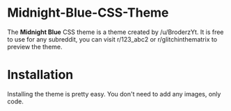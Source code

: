 # Midnight-Blue-CSS-Theme

The **Midnight Blue** CSS theme is a theme created by /u/BroderzYt. It is free to use for any subreddit, you can visit r/123_abc2 or r/glitchinthematrix to preview the theme.

# Installation

Installing the theme is pretty easy. You don't need to add any images, only code.
